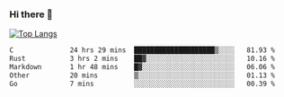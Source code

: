 ### Hi there 👋

<!--
**3Xpl0it3r/3Xpl0it3r** is a ✨ _special_ ✨ repository because its `README.md` (this file) appears on your GitHub profile.

Here are some ideas to get you started:

- 🔭 I’m currently working on ...
- 🌱 I’m currently learning ...
- 👯 I’m looking to collaborate on ...
- 🤔 I’m looking for help with ...
- 💬 Ask me about ...
- 📫 How to reach me: ...
- 😄 Pronouns: ...
- ⚡ Fun fact: ...
-->


[![Top Langs](https://github-readme-stats.vercel.app/api/top-langs/?username=3Xpl0it3r&layout=compact)](https://github.com/3Xpl0it3r/3Xpl0it3r)

<!--START_SECTION:waka-->

```txt
C              24 hrs 29 mins  ████████████████████▒░░░░   81.93 %
Rust           3 hrs 2 mins    ██▓░░░░░░░░░░░░░░░░░░░░░░   10.16 %
Markdown       1 hr 48 mins    █▓░░░░░░░░░░░░░░░░░░░░░░░   06.06 %
Other          20 mins         ▒░░░░░░░░░░░░░░░░░░░░░░░░   01.13 %
Go             7 mins          ░░░░░░░░░░░░░░░░░░░░░░░░░   00.39 %
```

<!--END_SECTION:waka-->
